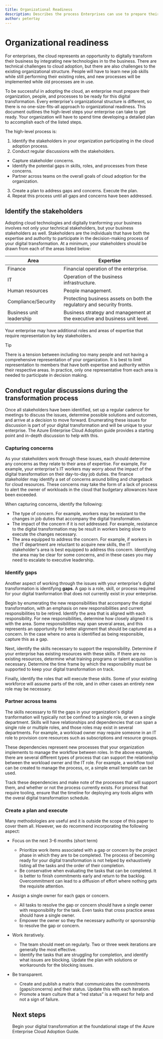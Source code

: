 ```yaml
---
title: Organizational Readiness 
description: Describes the process Enterprises can use to prepare their people and processes for adopting cloud technologies
author: petertay
---
```


# Organizational readiness

For enterprises, the cloud represents an opportunity to digitally transform their business by integrating new technologies in to the business. There are technical challenges to cloud adoption, but there are also challenges to the existing organizational structure. People will have to learn new job skills while still performing their existing roles, and new processes will be implemented while old processes are in use.

To be successful in adopting the cloud, an enterprise must prepare their organization, people, and processes to be ready for this digital transformation. Every enterprise's organizational structure is different, so there is no one-size-fits-all approach to organizational readiness. This document outlines the high-level steps your enterprise can take to get ready. Your organization will have to spend time developing a detailed plan to accomplish each of the listed steps.

The high-level process is: 
1. Identify the stakeholders in your organization participating in the cloud adoption process. 
2. Conduct regular discussions with the stakeholders.
  * Capture stakeholder concerns. 
  * Identify the potential gaps in skills, roles, and processes from these concerns. 
  * Partner across teams on the overall goals of cloud adoption for the organization. 
3. Create a plan to address gaps and concerns. Execute the plan. 
4. Repeat this process until all gaps and concerns have been addressed.

## Identify the stakeholders

Adopting cloud technologies and digitally tranforming your business involves not only your technical stakeholders, but your business stakeholders as well. Stakeholders are the individuals that have both the expertise and authority to participate in the decision-making process of your digital transformation. At a minimum, your stakeholders should be drawn from each of the areas listed below:

| Area | Expertise |
|-----|-----|
|Finance | Financial operation of the enterprise. |
|IT | Operation of the business infrastructure. | 
|Human resources| People management. |
|Compliance/Security | Protecting business assets on both the regulatory and security fronts.|
|Business unit leadership | Business strategy and management at the executive and business unit level. | 

Your enterprise may have additional roles and areas of expertise that require representation by key stakeholders.

> [!TIP]
> There is a tension between including too many people and not having a comprehensive representation of your organization. It is best to limit representation to members that have both expertise and authority within their respective areas. In practice, only one representative from each area is needed to participate in decision making.

## Conduct regular discussions during the transformation process

Once all stakeholders have been identified, set up a regular cadence for meetings to discuss the issues, determine possible solutions and outcomes, and arrive at a decision to move forward. Enumerating these issues for discussion is part of your digital transformation and will be unique to your enterprise. The Azure Enterprise Cloud Adoption guide provides a starting point and in-depth discussion to help with this.

### Capturing concerns

As your stakeholders work through these issues, each should determine any concerns as they relate to their area of expertise. For example, For example, your enterprise's IT workers may worry about the impact of the digital transformation on their day-to-day job duties. the finance stakeholder may identify a set of concerns around billing and chargeback for cloud resources. These concerns may take the form of a lack of process to alert the owner of workloads in the cloud that budgetary allowances have been exceeded.

When capturing concerns, identify the following: 
* The type of concern. For example, workers may be resistant to the changes in job duties that accompany the digital transformation.
* The impact of the concern if it is not addressed. For example, resistance to the digital transformation may be result in workers being slow to execute the changes necessary. 
* The area equipped to address the concern. For example, if workers in the IT department are reluctant to acquire new skills, the IT stakeholder's area is best equipped to address this concern. Identifying the area may be clear for some concerns, and in these cases you may need to escalate to executive leadership. 

### Identify gaps

Another aspect of working through the issues with your enterprise's digital transformation is identifying **gaps**. A gap is a role, skill, or process required for your digital tranformation that does not currently exist in your enterprise. 

Begin by enumerating the new responsibilities that accompany the digital transformation, with an emphasis on new responsibilities and current responsibilities to be retired. Identify the area that is aligned with each responsibility. For new responsibilities, determine how closely aligned it is with the area. Some responsibilities may span several areas, and this represents an opportunity for better alignment that should be captured as a concern. In the case where no area is identified as being responsible, capture this as a gap.

Next, identify the skills necessary to support the responsibility. Determine if your enterprise has existing resources with these skills. If there are no existing resources, determine what training programs or talent acquisition is necessary. Determine the time frame by which the responsibility must be supported to keep your digital transformation on track.

Finally, identify the roles that will execute these skills. Some of your existing workforce will assume parts of the role, and in other cases an entirely new role may be necessary. 

### Partner across teams

The skills necessary to fill the gaps in your organization's digital tranformation will typically not be confined to a single role, or even a single department. Skills will have relationships and dependencies that can span a single role or multiple roles, and those roles may exist in several departments. For example, a workload owner may require someone in an IT role to provision core resources such as subscriptions and resource groups.

These dependencies represent new processes that your organization implements to manage the workflow between roles. In the above example, there are several different types of process that can support the relationship between the workload owner and the IT role. For example, a workflow tool can be created to manage the process, or, a simple email template can be used.

Track these dependencies and make note of the processes that will support them, and whether or not the process currently exists. For process that require tooling, ensure that the timeline for deploying any tools aligns with the overal digital transformation schedule.

### Create a plan and execute

Many methodologies are useful and it is outside the scope of this paper to cover them all. However, we do recommend incorporating the following aspect: 
* Focus on the next 3-6 months (short term)
  * Prioritize work items associated with a gap or concern by the project phase in which they are to be completed. The process of becoming ready for your digital transformation is not helped by exhaustively listing all the tasks and the order of their completion. 
  * Be conservative when evaluating the tasks that can be completed. It is better to finish commitments early and return to the backlog. Overcommitment can lead to a diffusion of effort where nothing gets the requisite attention. 
* Assign a single owner for each gaps or concern. 
  * All tasks to resolve the gap or concern should have a single owner with responsibility for the task. Even tasks that cross practice areas should have a single owner.
  * Empower the owner so they the necessary authority or sponsorship to resolve the gap or concern. 
* Work iteratively.  
  * The team should meet on regularly. Two or three week iterations are generally the most effective. 
  * Identify the tasks that are struggling for completion, and identify what issues are blocking. Update the plan with solutions or workarounds for the blocking issues.
* Be transparent. 
  * Create and publish a matrix that communicates the commitments (gaps/concerns) and their status. Update this with each iteration. 
  * Promote a team culture that a “red status” is a request for help and not a sign of failure. 

  ## Next steps

  Begin your digital transformation at the foundational stage of the Azure Enterprise Cloud Adoption Guide.
